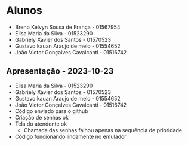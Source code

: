 # Alunos

* Breno Kelvyn Sousa de França - 01567954
* Elisa Maria da Silva - 01523290
* Gabriely Xavier dos Santos - 01570523
* Gustavo kauan Araujo de melo - 01554652
* João Victor Gonçalves Cavalcanti - 01516742

## Apresentação - 2023-10-23

* Elisa Maria da Silva - 01523290
* Gabriely Xavier dos Santos - 01570523
* Gustavo kauan Araujo de melo - 01554652
* João Victor Gonçalves Cavalcanti - 01516742
* Código enviado para o github
* Criação de senhas ok
* Tela do atendente ok
    * Chamada das senhas falhou apenas na sequência de prioridade
* Código funcionando lindamente no emulador
